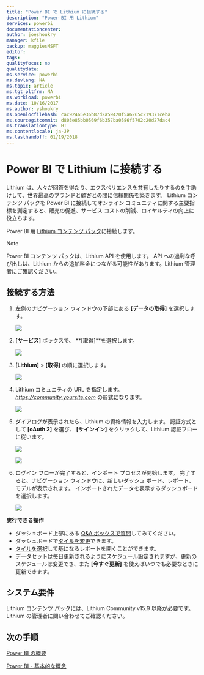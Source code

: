 ```yaml
---
title: "Power BI で Lithium に接続する"
description: "Power BI 用 Lithium"
services: powerbi
documentationcenter: 
author: joeshoukry
manager: kfile
backup: maggiesMSFT
editor: 
tags: 
qualityfocus: no
qualitydate: 
ms.service: powerbi
ms.devlang: NA
ms.topic: article
ms.tgt_pltfrm: NA
ms.workload: powerbi
ms.date: 10/16/2017
ms.author: yshoukry
ms.openlocfilehash: cac92465e36b87d2a59420f5a6265c219371ceba
ms.sourcegitcommit: d803e85bb0569f6b357ba0586f5702c20d27dac4
ms.translationtype: HT
ms.contentlocale: ja-JP
ms.lasthandoff: 01/19/2018
---
```

# <a name="connect-to-lithium-with-power-bi"></a>Power BI で Lithium に接続する
Lithium は、人々が回答を得たり、エクスペリエンスを共有したりするのを手助けして、世界最高のブランドと顧客との間に信頼関係を築きます。 Lithium コンテンツ パックを Power BI に接続してオンライン コミュニティに関する主要指標を測定すると、販売の促進、サービス コストの削減、ロイヤルティの向上に役立ちます。 

Power BI 用 [Lithium コンテンツ パック](https://app.powerbi.com/getdata/services/lithium)に接続します。

>[!NOTE]
>Power BI コンテンツ パックは、Lithium API を使用します。 API への過剰な呼び出しは、Lithium からの追加料金につながる可能性があります。Lithium 管理者にご確認ください。

## <a name="how-to-connect"></a>接続する方法
1. 左側のナビゲーション ウィンドウの下部にある **[データの取得]** を選択します。
   
   ![](media/service-connect-to-lithium/pbi_getdata.png) 
2. **[サービス]** ボックスで、 **[取得]**を選択します。
   
   ![](media/service-connect-to-lithium/pbi_getservices.png) 
3. **[Lithium]** \> **[取得]** の順に選択します。
   
   ![](media/service-connect-to-lithium/lithiumconnect.png)
4. Lithium コミュニティの URL を指定します。 *https://community.yoursite.com* の形式になります。
   
   ![](media/service-connect-to-lithium/params.png)
5. ダイアログが表示されたら、Lithium の資格情報を入力します。 認証方式として **[oAuth 2]** を選び、 **[サインイン]** をクリックして、Lithium 認証フローに従います。
   
   ![](media/service-connect-to-lithium/creds.png)
   
   ![](media/service-connect-to-lithium/creds2.png)
6. ログイン フローが完了すると、インポート プロセスが開始します。 完了すると、ナビゲーション ウィンドウに、新しいダッシュ ボード、レポート、モデルが表示されます。 インポートされたデータを表示するダッシュボードを選択します。
   
    ![](media/service-connect-to-lithium/lithium.png)

**実行できる操作**

* ダッシュボード上部にある [Q&A ボックスで質問](power-bi-q-and-a.md)してみてください。
* ダッシュボードで[タイルを変更](service-dashboard-edit-tile.md)できます。
* [タイルを選択](service-dashboard-tiles.md)して基になるレポートを開くことができます。
* データセットは毎日更新されるようにスケジュール設定されますが、更新のスケジュールは変更でき、また **[今すぐ更新]** を使えばいつでも必要なときに更新できます。

## <a name="system-requirements"></a>システム要件
Lithium コンテンツ パックには、Lithium Community v15.9 以降が必要です。 Lithium の管理者に問い合わせてご確認ください。

## <a name="next-steps"></a>次の手順
[Power BI の概要](service-get-started.md)

[Power BI - 基本的な概念](service-basic-concepts.md)

